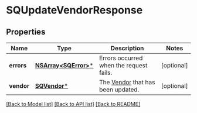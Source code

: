 # SQUpdateVendorResponse

## Properties
Name | Type | Description | Notes
------------ | ------------- | ------------- | -------------
**errors** | [**NSArray&lt;SQError&gt;***](SQError.md) | Errors occurred when the request fails. | [optional] 
**vendor** | [**SQVendor***](SQVendor.md) | The [Vendor](https://developer.squareup.com/reference/square_2023-10-18/objects/Vendor) that has been updated. | [optional] 

[[Back to Model list]](../README.md#documentation-for-models) [[Back to API list]](../README.md#documentation-for-api-endpoints) [[Back to README]](../README.md)



